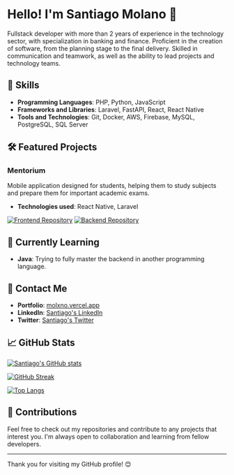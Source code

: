 # Hello! I'm Santiago Molano 👋

Fullstack developer with more than 2 years of experience in the technology sector, with specialization in banking and finance. Proficient in the creation of software, from the planning stage to the final delivery. Skilled in communication and teamwork, as well as the ability to lead projects and technology teams.

## 🚀 Skills

- **Programming Languages**: PHP, Python, JavaScript
- **Frameworks and Libraries**: Laravel, FastAPI, React, React Native
- **Tools and Technologies**: Git, Docker, AWS, Firebase, MySQL, PostgreSQL, SQL Server

## 🛠️ Featured Projects

### Mentorium
Mobile application designed for students, helping them to study subjects and prepare them for important academic exams.
- **Technologies used**: React Native, Laravel

[![Frontend Repository](https://github-readme-stats.vercel.app/api/pin/?username=MolanoSantiago&repo=mentorium__app_frontend&theme=dracula)](https://github.com/MolanoSantiago/mentorium__app_frontend)
[![Backend Repository](https://github-readme-stats.vercel.app/api/pin/?username=MolanoSantiago&repo=mentorium__app_backend&theme=dracula)](https://github.com/MolanoSantiago/mentorium__app_backend)

## 🌱 Currently Learning

- **Java**: Trying to fully master the backend in another programming language.

## 💬 Contact Me

- **Portfolio**: [molxno.vercel.app](https://molxno.vercel.app/)
- **LinkedIn**: [Santiago's LinkedIn](https://www.linkedin.com/in/molanosantiago/)
- **Twitter**: [Santiago's Twitter](https://twitter.com/molxno)

## 📈 GitHub Stats

[![Santiago's GitHub stats](https://github-readme-stats.vercel.app/api?username=MolanoSantiago&show_icons=true&theme=dracula)](https://github.com/MolanoSantiago/github-readme-stats)

[![GitHub Streak](http://github-readme-streak-stats.herokuapp.com?user=MolanoSantiago&theme=dracula)](https://git.io/streak-stats)

[![Top Langs](https://github-readme-stats.vercel.app/api/top-langs/?username=MolanoSantiago&theme=dracula)](https://github.com/MolanoSantiago/github-readme-stats)

## 🤝 Contributions

Feel free to check out my repositories and contribute to any projects that interest you. I'm always open to collaboration and learning from fellow developers.

---

Thank you for visiting my GitHub profile! 😊
